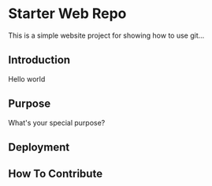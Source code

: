 # Starter Web Repo

This is a simple website project for showing how to use git...

## Introduction

Hello world

## Purpose

What's your special purpose?

## Deployment

## How To Contribute
